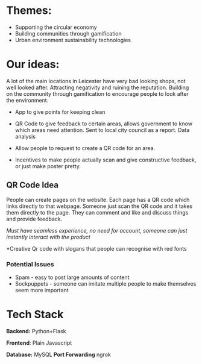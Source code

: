 
# Themes:

- Supporting the circular economy
- Building communities through gamification
- Urban environment sustainability technologies

# Our ideas:

A lot of the main locations in Leicester have very bad looking shops, not well looked after.
Attracting negativity and ruining the reputation.
Building on the community through gamification to encourage people to look after the environment.

* App to give points for keeping clean

* QR Code to give feedback to certain areas, allows government to know which areas need attention. Sent to local city council as a report. Data analysis

* Allow people to request to create a QR code for an area.

* Incentives to make people actually scan and give constructive feedback, or just make poster pretty.

## QR Code Idea

People can create pages on the website. Each page has a QR code which links directly to that webpage. Someone just scan the QR code and it takes them directly to the page. They can comment and like and discuss things and provide feedback.

*Must have seamless experience, no need for account, someone can just instantly interact with the product*

*Creative Qr code with slogans that people can recognise with red fonts  

### Potential Issues

* Spam - easy to post large amounts of content
* Sockpuppets - someone can imitate multiple people to make themselves seem more important



# Tech Stack

**Backend:** Python+Flask

**Frontend**: Plain Javascript

**Database:** MySQL
**Port Forwarding** ngrok
